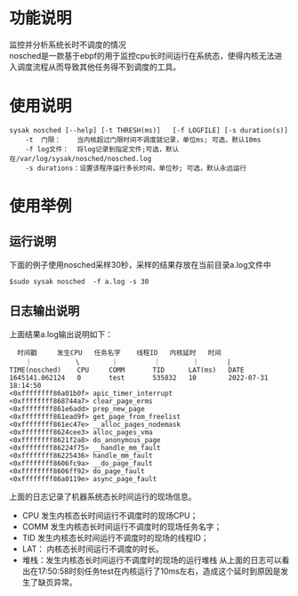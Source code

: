 # 功能说明
监控并分析系统长时不调度的情况  
nosched是一款基于ebpf的用于监控cpu长时间运行在系统态，使得内核无法进入调度流程从而导致其他任务得不到调度的工具。 
# 使用说明
```
sysak nosched [--help] [-t THRESH(ms)]   [-f LOGFILE] [-s duration(s)]  
    -t  门限：    当内核超过门限时间不调度就记录，单位ms; 可选，默认10ms
    -f log文件：  将log记录到指定文件;可选，默认在/var/log/sysak/nosched/nosched.log
    -s durations：设置该程序运行多长时间，单位秒; 可选，默认永远运行
```
# 使用举例
## 运行说明
下面的例子使用nosched采样30秒，采样的结果存放在当前目录a.log文件中
```
$sudo sysak nosched  -f a.log -s 30  
```
## 日志输出说明
上面结果a.log输出说明如下：
```
  时间戳     发生CPU   任务名字    线程ID   内核延时   时间
    ｜           \        ｜         ｜        ｜       |          
TIME(nosched)    CPU     COMM       TID      LAT(ms)   DATE
1645141.062124   0       test       535832   10        2022-07-31 18:14:50
<0xffffffff86a01b0f> apic_timer_interrupt
<0xffffffff868744a7> clear_page_erms
<0xffffffff861e6add> prep_new_page
<0xffffffff861ead9f> get_page_from_freelist
<0xffffffff861ec47e> __alloc_pages_nodemask
<0xffffffff8624cee3> alloc_pages_vma
<0xffffffff8621f2a8> do_anonymous_page
<0xffffffff86224f75> __handle_mm_fault
<0xffffffff86225436> handle_mm_fault
<0xffffffff8606fc9a> __do_page_fault
<0xffffffff8606ff92> do_page_fault
<0xffffffff86a0119e> async_page_fault  
```
上面的日志记录了机器系统态长时间运行的现场信息。
-    CPU      发生内核态长时间运行不调度时的现场CPU；
-    COMM  发生内核态长时间运行不调度时的现场任务名字；
-    TID         发生内核态长时间运行不调度时的现场的线程ID；
-    LAT：    内核态长时间运行不调度的时长。
-    堆栈：发生内核态长时间运行不调度时的现场的运行堆栈
从上面的日志可以看出在17:50:58时刻任务test在内核运行了10ms左右，造成这个延时到原因是发生了缺页异常。



